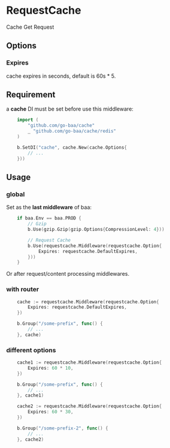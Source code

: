 # RequestCache
Cache Get Request

## Options

### Expires

cache expires in seconds, default is 60s * 5.

## Requirement

a **cache** DI must be set before use this middleware:

```go
	import (
		"github.com/go-baa/cache"
		_ "github.com/go-baa/cache/redis"
	)

	b.SetDI("cache", cache.New(cache.Options{
		// ...
	}))
```

## Usage

### global
Set as the **last middleware** of baa:
```go
	if baa.Env == baa.PROD {
		// Gzip
		b.Use(gzip.Gzip(gzip.Options{CompressionLevel: 4}))

		// Request Cache
		b.Use(requestcache.Middleware(requestcache.Option{
			Expires: requestcache.DefaultExpires,
		}))
	}
```
Or after request/content processing middlewares.

### with router

```go
	cache := requestcache.Middleware(requestcache.Option{
		Expires: requestcache.DefaultExpires,
	})

	b.Group("/some-prefix", func() {
		// ...
	}, cache)
```

### different options

```go
	cache1 := requestcache.Middleware(requestcache.Option{
		Expires: 60 * 10,
	})

	b.Group("/some-prefix", func() {
		// ...
	}, cache1)

	cache2 := requestcache.Middleware(requestcache.Option{
		Expires: 60 * 30,
	})

	b.Group("/some-prefix-2", func() {
		// ...
	}, cache2)
```